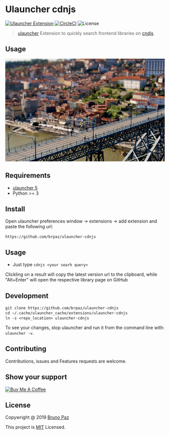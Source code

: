 # Ulauncher cdnjs

[![Ulauncher Extension](https://img.shields.io/badge/Ulauncher-Extension-green.svg?style=for-the-badge)](https://ext.ulauncher.io/-/github-brpaz-ulauncher-cdnjs)
[![CircleCI](https://img.shields.io/circleci/build/github/brpaz/ulauncher-cdnjs.svg?style=for-the-badge)](https://circleci.com/gh/brpaz/ulauncher-cdnjs)
![License](https://img.shields.io/github/license/brpaz/ulauncher-cdnjs.svg?style=for-the-badge)

> [ulauncher](https://ulauncher.io/) Extension to quickly search frontend libraries on [cndjs](https://cdnjs.com).

## Usage

![demo](demo.gif)

## Requirements

* [ulauncher 5](https://ulauncher.io/)
* Python >= 3

## Install

Open ulauncher preferences window -> extensions -> add extension and paste the following url:

```https://github.com/brpaz/ulauncher-cdnjs```

## Usage

* Just type ```cdnjs <your searh query>```

Clickling on a result will copy the latest version url to the clipboard, while  "Alt+Enter" will open the respective library page on GitHub

## Development

```
git clone https://github.com/brpaz/ulauncher-cdnjs
cd ~/.cache/ulauncher_cache/extensions/ulauncher-cdnjs
ln -s <repo_location> ulauncher-cdnjs
```

To see your changes, stop ulauncher and run it from the command line with: ```ulauncher -v```.

## Contributing

Contributions, issues and Features requests are welcome.

## Show your support

<a href="https://www.buymeacoffee.com/Z1Bu6asGV" target="_blank"><img src="https://www.buymeacoffee.com/assets/img/custom_images/orange_img.png" alt="Buy Me A Coffee" style="height: 41px !important;width: 174px !important;box-shadow: 0px 3px 2px 0px rgba(190, 190, 190, 0.5) !important;-webkit-box-shadow: 0px 3px 2px 0px rgba(190, 190, 190, 0.5) !important;" ></a>


## License 

Copywright @ 2019 [Bruno Paz](https://github.com/brpaz)

This project is [MIT](LLICENSE) Licensed.
